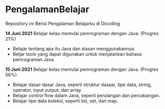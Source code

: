 # PengalamanBelajar
Repository ini Berisi Pengalaman Belajarku di Dicoding

**14 Juni 2021**
Belajar kelas memulai pemrograman dengan Java. (Progres 21%)
  * Belajar tentang apa itu Java dan alasan menggunakannya.
  * Beljar tools yang dapat digunakan untuk menjalankan bahasa pemrograman Java.
    
**15 Juni 2021**
Belajar kelas memulai pemrograman dengan Java. (Progres 56%)
  * Belajar dasar-dasar Java, seperti struktur dasaar, tipe data, string, operator, input output, dan array.
  * Belajar control flow dalam Java, seperti perulangan dan percabangan.
  * Belajar tipe data koleksi, seperti list, set, dan map.
